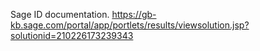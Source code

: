 Sage ID documentation. https://gb-kb.sage.com/portal/app/portlets/results/viewsolution.jsp?solutionid=210226173239343
